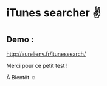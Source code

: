 # iTunes searcher :v:

## Demo :




http://aurelienv.fr/itunessearch/

Merci pour ce petit test !


À Bientôt :relaxed:
